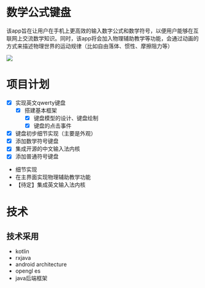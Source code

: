# 数学公式键盘
该app旨在让用户在手机上更高效的输入数字公式和数学符号，以便用户能够在互联网上交流数学知识。同时，该app将会加入物理辅助教学等功能，会通过动画的方式来描述物理世界的运动规律（比如自由落体、惯性、摩擦阻力等）

![](kbd_preview.gif)

# 项目计划
- [x] 实现英文qwerty键盘
  - [x] 搭建基本框架
    - [x] 键盘模型的设计、键盘绘制
    - [x] 键盘的点击事件
- [x] 键盘初步细节实现（主要是外观）
- [x] 添加数学符号键盘
- [x] 集成开源的中文输入法内核
- [x] 添加普通符号键盘
- 细节实现
- 在主界面实现物理辅助教学功能
- 【待定】集成英文输入法内核


# 技术
## 技术采用
* kotlin
* rxjava
* android architecture
* opengl es
* java后端框架
